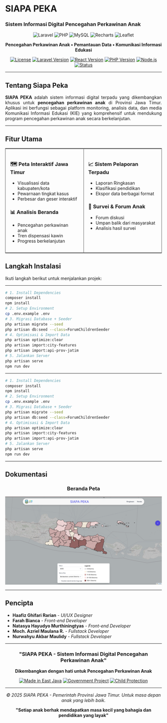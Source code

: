 #  SIAPA PEKA
### **Sistem Informasi Digital Pencegahan Perkawinan Anak**

<div align="center">

![Laravel](https://img.shields.io/badge/Laravel-FF2D20?style=for-the-badge&logo=laravel&logoColor=white)
![PHP](https://img.shields.io/badge/PHP-777BB4?style=for-the-badge&logo=php&logoColor=white)
![MySQL](https://img.shields.io/badge/MySQL-4479A1?style=for-the-badge&logo=mysql&logoColor=white)
![Recharts](https://img.shields.io/badge/Recharts-FF6384?style=for-the-badge&logo=chartdotjs&logoColor=white)
![Leaflet](https://img.shields.io/badge/Leaflet-199900?style=for-the-badge&logo=leaflet&logoColor=white)

**Pencegahan Perkawinan Anak • Pemantauan Data • Komunikasi Informasi Edukasi**

[![License](https://img.shields.io/badge/License-MIT-blue.svg)](LICENSE)
[![Laravel Version](https://img.shields.io/badge/Laravel-12.x-red.svg)](https://laravel.com)
[![React Version](https://img.shields.io/badge/React-19.x-red.svg)](https://react.com)
[![PHP Version](https://img.shields.io/badge/PHP-8.3+-777BB4.svg)](https://php.net)
[![Node.js](https://img.shields.io/badge/Node.js-22.x-777BB4.svg)](https://php.net)
[![Status](https://img.shields.io/badge/Status-Active%20Development-green.svg)](https://github.com/pemprovinsi-jatim/siapa-peka)

</div>

---

##  Tentang Siapa Peka

<p align="justify">
<b>SIAPA PEKA</b> adalah sistem informasi digital terpadu yang dikembangkan khusus untuk <b>pencegahan perkawinan anak</b> di Provinsi Jawa Timur. Aplikasi ini berfungsi sebagai platform monitoring, analisis data, dan media Komunikasi Informasi Edukasi (KIE) yang komprehensif untuk mendukung program pencegahan perkawinan anak secara berkelanjutan.
</p>

---

##  Fitur Utama

<div align="center">
    <table style="width:100%; border:1px solid #555; border-collapse:collapse;">
<tr>
  <td style="width:50%; vertical-align:top; padding:15px; border-right:1px solid #555;">

  <h3>🗺️ Peta Interaktif Jawa Timur</h3>
  <ul>
    <li>Visualisasi data kabupaten/kota</li>
    <li>Pewarnaan tingkat kasus</li>
    <li>Perbesar dan geser interaktif</li>
  </ul>

  <h3>📊 Analisis Beranda</h3>
  <ul>
    <li>Pencegahan perkawinan anak</li>
    <li>Tren dispensasi kawin</li>
    <li>Progress berkelanjutan</li>
  </ul>

  </td>
  <td style="width:50%; vertical-align:top; padding:15px;">

  <h3>📈 Sistem Pelaporan Terpadu</h3>
  <ul>
    <li>Laporan Ringkasan</li>
    <li>Klasifikasi pendidikan</li>
    <li>Ekspor data berbagai format</li>
  </ul>

  <h3>👥 Survei & Forum Anak</h3>
  <ul>
    <li>Forum diskusi</li>
    <li>Umpan balik dari masyarakat</li>
    <li>Analisis hasil survei </li>
  </ul>

  </td>
</tr>
</table>
</div>


##  Langkah Instalasi

Ikuti langkah berikut untuk menjalankan projek:

---


```bash
# 1. Install Dependencies
composer install
npm install
# 2. Setup Environment
cp .env.example .env
# 3. Migrasi Database + Seeder
php artisan migrate --seed
php artisan db:seed --class=ForumChildrenSeeder
# 4. Optimisasi & Import Data
php artisan optimize:clear
php artisan import:city-features
php artisan import:api-prov-jatim
# 5. Jalankan Server
php artisan serve
npm run dev
```
---


```bash
# 1. Install Dependencies
composer install
npm install
# 2. Setup Environment
cp .env.example .env
# 3. Migrasi Database + Seeder
php artisan migrate --seed
php artisan db:seed --class=ForumChildrenSeeder
# 4. Optimisasi & Import Data
php artisan optimize:clear
php artisan import:city-features
php artisan import:api-prov-jatim
# 5. Jalankan Server
php artisan serve
npm run dev
```
---

##  Dokumentasi

<div align="center">

###  Beranda Peta 

![Dashboard Peta](public/assets/siapapeka.png)

</div>

---

##  Pencipta

-  **Haafiz Ghifari Rarian** - *UI/UX Designer*
-  **Farah Bianca** - *Front-end Developer*
-  **Natasya Hayudyo Murthiningtyas** - *Front-end Developer*
-  **Moch. Azriel Maulana R.** - *Fullstack Developer*
-  **Nurwahyu Akbar Maulidy** - *Fullstack Developer*


---

<div align="center">

###  **"SIAPA PEKA - Sistem Informasi Digital Pencegahan Perkawinan Anak"**

**Dikembangkan dengan hati untuk Pencegahan Perkawinan Anak**

[![Made in East Java](https://img.shields.io/badge/Made_with_love_in-East_Java-red.svg)](https://jatimprov.go.id)
[![Government Project](https://img.shields.io/badge/🏛️_Official-Government_Project-blue.svg)](https://siapa-peka.jatimprov.go.id)
[![Child Protection](https://img.shields.io/badge/_Child-Protection_Program-pink.svg)](https://www.unicef.org/indonesia/)

---

*© 2025 SIAPA PEKA - Pemerintah Provinsi Jawa Timur. Untuk masa depan anak yang lebih baik.*

**"Setiap anak berhak mendapatkan masa kecil yang bahagia dan pendidikan yang layak"**

</div>
